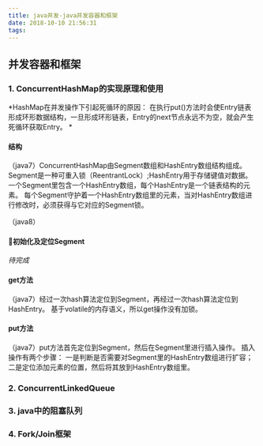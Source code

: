 ```yaml
---
title: java并发-java并发容器和框架
date: 2018-10-10 21:56:31
tags:
---
```


## 并发容器和框架

<!-- more -->

### 1. ConcurrentHashMap的实现原理和使用

*HashMap在并发操作下引起死循环的原因：
在执行put()方法时会使Entry链表形成环形数据结构，一旦形成环形链表，Entry的next节点永远不为空，就会产生死循环获取Entry。
*

#### 结构

（java7）ConcurrentHashMap由Segment数组和HashEntry数组结构组成。Segment是一种可重入锁（ReentrantLock）;HashEntry用于存储键值对数据。
一个Segment里包含一个HashEntry数组，每个HashEntry是一个链表结构的元素。
每个Segment守护着一个HashEntry数组里的元素，当对HashEntry数组进行修改时，必须获得与它对应的Segment锁。

（java8）

#### 初始化及定位Segment

*待完成*

#### get方法

（java7）经过一次hash算法定位到Segment，再经过一次hash算法定位到HashEntry。
基于volatile的内存语义，所以get操作没有加锁。

#### put方法

（java7）put方法首先定位到Segment，然后在Segment里进行插入操作。
插入操作有两个步骤：
一是判断是否需要对Segment里的HashEntry数组进行扩容；
二是定位添加元素的位置，然后将其放到HashEntry数组里。

### 2. ConcurrentLinkedQueue

### 3. java中的阻塞队列

### 4. Fork/Join框架